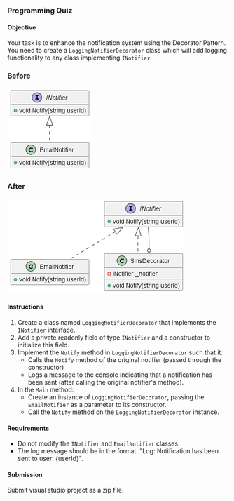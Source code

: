 ### Programming Quiz

#### Objective
Your task is to enhance the notification system using the Decorator Pattern. You need to create a `LoggingNotifierDecorator` class which will add logging functionality to any class implementing `INotifier`.

### Before
![Before](before.png)

### After
![After](after.png)

#### Instructions

1. Create a class named `LoggingNotifierDecorator` that implements the `INotifier` interface.
2. Add a private readonly field of type `INotifier` and a constructor to initialize this field.
3. Implement the `Notify` method in `LoggingNotifierDecorator` such that it:
    - Calls the `Notify` method of the original notifier (passed through the constructor)
    - Logs a message to the console indicating that a notification has been sent (after calling the original notifier's method).
4. In the `Main` method:
    - Create an instance of `LoggingNotifierDecorator`, passing the `EmailNotifier` as a parameter to its constructor.
    - Call the `Notify` method on the `LoggingNotifierDecorator` instance.

#### Requirements
- Do not modify the `INotifier` and `EmailNotifier` classes.
- The log message should be in the format: "Log: Notification has been sent to user: {userId}".

#### Submission
Submit visual studio project as a zip file.
